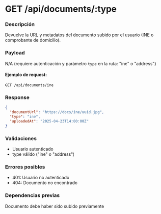 # GET /api/documents/:type

### Descripción
Devuelve la URL y metadatos del documento subido por el usuario (INE o comprobante de domicilio).

### Payload
N/A (requiere autenticación y parámetro `type` en la ruta: "ine" o "address")

#### Ejemplo de request:
`GET /api/documents/ine`

### Response
```json
{
  "documentUrl": "https://docs/ine/uuid.jpg",
  "type": "ine",
  "uploadedAt": "2025-04-23T14:00:00Z"
}
```

### Validaciones
- Usuario autenticado
- type válido ("ine" o "address")

### Errores posibles
- 401: Usuario no autenticado
- 404: Documento no encontrado

### Dependencias previas
Documento debe haber sido subido previamente
